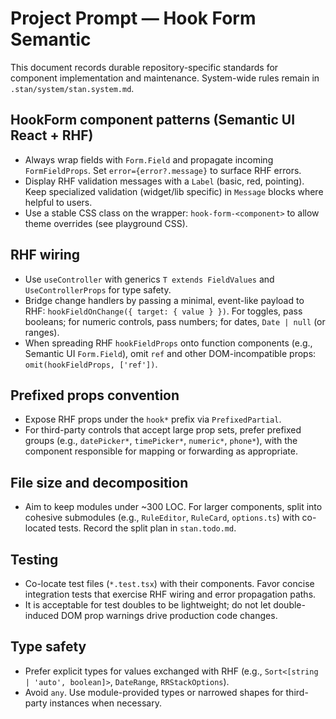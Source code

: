 # Project Prompt — Hook Form Semantic

This document records durable repository-specific standards for component
implementation and maintenance. System-wide rules remain in
`.stan/system/stan.system.md`.

## HookForm component patterns (Semantic UI React + RHF)

- Always wrap fields with `Form.Field` and propagate incoming
  `FormFieldProps`. Set `error={error?.message}` to surface RHF errors.
- Display RHF validation messages with a `Label` (basic, red, pointing).
  Keep specialized validation (widget/lib specific) in `Message` blocks
  where helpful to users.
- Use a stable CSS class on the wrapper: `hook-form-<component>` to allow
  theme overrides (see playground CSS).

## RHF wiring

- Use `useController` with generics `T extends FieldValues` and
  `UseControllerProps` for type safety.
- Bridge change handlers by passing a minimal, event-like payload to RHF:
  `hookFieldOnChange({ target: { value } })`. For toggles, pass booleans;
  for numeric controls, pass numbers; for dates, `Date | null` (or ranges).
- When spreading RHF `hookFieldProps` onto function components (e.g.,
  Semantic UI `Form.Field`), omit `ref` and other DOM-incompatible props:
  `omit(hookFieldProps, ['ref'])`.

## Prefixed props convention

- Expose RHF props under the `hook*` prefix via `PrefixedPartial`.
- For third-party controls that accept large prop sets, prefer prefixed
  groups (e.g., `datePicker*`, `timePicker*`, `numeric*`, `phone*`), with
  the component responsible for mapping or forwarding as appropriate.

## File size and decomposition

- Aim to keep modules under ~300 LOC. For larger components, split into
  cohesive submodules (e.g., `RuleEditor`, `RuleCard`, `options.ts`) with
  co-located tests. Record the split plan in `stan.todo.md`.

## Testing

- Co-locate test files (`*.test.tsx`) with their components. Favor concise
  integration tests that exercise RHF wiring and error propagation paths.
- It is acceptable for test doubles to be lightweight; do not let
  double-induced DOM prop warnings drive production code changes.

## Type safety

- Prefer explicit types for values exchanged with RHF (e.g.,
  `Sort<[string | 'auto', boolean]>`, `DateRange`, `RRStackOptions`).
- Avoid `any`. Use module-provided types or narrowed shapes for
  third-party instances when necessary.
